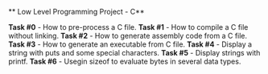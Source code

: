 ** Low Level Programming Project - C**

**Task #0** - How to pre-process a C file.
**Task #1** - How to compile a C file without linking.
**Task #2** - How to generate assembly code from a C file.
**Task #3** - How to generate an executable from C file.
**Task #4** - Display a string with puts and some special characters.
**Task #5** - Display strings with printf.
**Task #6** - Usegin sizeof to evaluate bytes in several data types.


